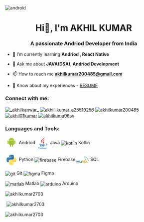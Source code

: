 <img  src="https://th.bing.com/th/id/OIG3.wDVmoNPXYOh6xeZjRpcn?w=1024&h=1024&rs=1&pid=ImgDetMain" alt="android" width="1000" height="500"/>
<h1 align="center">Hi👋, I'm AKHIL KUMAR</h1>
<h3 align="center">A passionate Andriod Developer from India</h3>



- 🌱 I’m currently learning **Andriod , React Native**

- 💬 Ask me about **JAVA(DSA), Andriod Development**

- 📫 How to reach me **akhilkumar200485@gmail.com**

- 📄 Know about my experiences - [RESUME](https://drive.google.com/file/d/17RTJ_Kwp8agUQcZdUXQN_AABJGJW9yXs/view?usp=drive_link)

<h3 align="left">Connect with me:</h3>

<a href="https://twitter.com/_akhilkanwar_" target="blank"><img align="center" src="https://raw.githubusercontent.com/rahuldkjain/github-profile-readme-generator/master/src/images/icons/Social/twitter.svg" alt="_akhilkanwar_" height="30" width="40" /></a>
<a href="https://linkedin.com/in/akhil-kumar-a25519256" target="blank"><img align="center" src="https://raw.githubusercontent.com/rahuldkjain/github-profile-readme-generator/master/src/images/icons/Social/linked-in-alt.svg" alt="akhil-kumar-a25519256" height="30" width="40" /></a>
<a href="https://www.hackerrank.com/akhilkumar200485" target="blank"><img align="center" src="https://raw.githubusercontent.com/rahuldkjain/github-profile-readme-generator/master/src/images/icons/Social/hackerrank.svg" alt="akhilkumar200485" height="30" width="40" /></a>
<a href="https://www.leetcode.com/akhil01kumar" target="blank"><img align="center" src="https://raw.githubusercontent.com/rahuldkjain/github-profile-readme-generator/master/src/images/icons/Social/leet-code.svg" alt="akhil01kumar" height="30" width="40" /></a>
<a href="https://auth.geeksforgeeks.org/user/akhilkuma96sv" target="blank"><img align="center" src="https://raw.githubusercontent.com/rahuldkjain/github-profile-readme-generator/master/src/images/icons/Social/geeks-for-geeks.svg" alt="akhilkuma96sv" height="30" width="40" /></a>


<h3 align="left">Languages and Tools:</h3>
<!-- <p align-item="center" style=" padding= "34" display= "flex"  align="center" justify-content = "space-between"  "> -->
<p>
<img align="center" src="https://raw.githubusercontent.com/devicons/devicon/master/icons/android/android-original-wordmark.svg" alt="android" width="40" height="40"/> Andriod </a>
 <img align="center" src="https://raw.githubusercontent.com/devicons/devicon/master/icons/java/java-original.svg" alt="java" width="40" height="40"/> Java   </a> 
    <img align="center" padding-left="4" src="https://www.vectorlogo.zone/logos/kotlinlang/kotlinlang-icon.svg" alt="kotlin" width="40" height="40" /> Kotlin </a> 

<img align="center" src="https://raw.githubusercontent.com/devicons/devicon/master/icons/python/python-original.svg" alt="python" width="40" height="40"/> Python </a>
 <img align="center" src="https://www.vectorlogo.zone/logos/firebase/firebase-icon.svg" alt="firebase" width="40" height="40"/> Firebase   </a> 
    <img align="center" src="https://raw.githubusercontent.com/devicons/devicon/master/icons/mysql/mysql-original-wordmark.svg" alt="mysql" width="40" height="40"/> SQL </a>

<img align="center" src="https://www.vectorlogo.zone/logos/git-scm/git-scm-icon.svg" alt="git" width="40" height="40"/> Git </a> 
 <img align="center" src="https://www.vectorlogo.zone/logos/figma/figma-icon.svg" alt="figma" width="40" height="40"/> Figma </a>

<img align="center" src="https://upload.wikimedia.org/wikipedia/commons/2/21/Matlab_Logo.png" alt="matlab" width="40" height="40"/> Matlab </a>
 <img align="center" src="https://cdn.worldvectorlogo.com/logos/arduino-1.svg" alt="arduino" width="40" height="40"/> Arduino </a> 
</p>
  

<p><img align="center" src="https://github-readme-stats.vercel.app/api/top-langs?username=akhilkumar2703&show_icons=true&locale=en&layout=compact" alt="akhilkumar2703" /></p>

<p>&nbsp;<img align="center" src="https://github-readme-stats.vercel.app/api?username=akhilkumar2703&show_icons=true&locale=en" alt="akhilkumar2703" /></p>

<p><img align="center" src="https://github-readme-streak-stats.herokuapp.com/?user=akhilkumar2703&" alt="akhilkumar2703" /></p>
